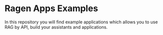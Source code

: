 # Ragen Apps Examples

In this repository you will find example applications which allows you to use RAG by API, build your assistants and applications.

